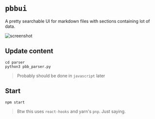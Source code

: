 # `pbbui`

A pretty searchable UI for markdown files with sections containing lot of data.

![screenshot](https://i.imgur.com/uV7naOH.png)


## Update content


```
cd parser
python3 pbb_parser.py
```

> Probably should be done in `javascript` later

## Start

```
npm start
```

> Btw this uses `react-hooks` and yarn's `pnp`. Just saying.
